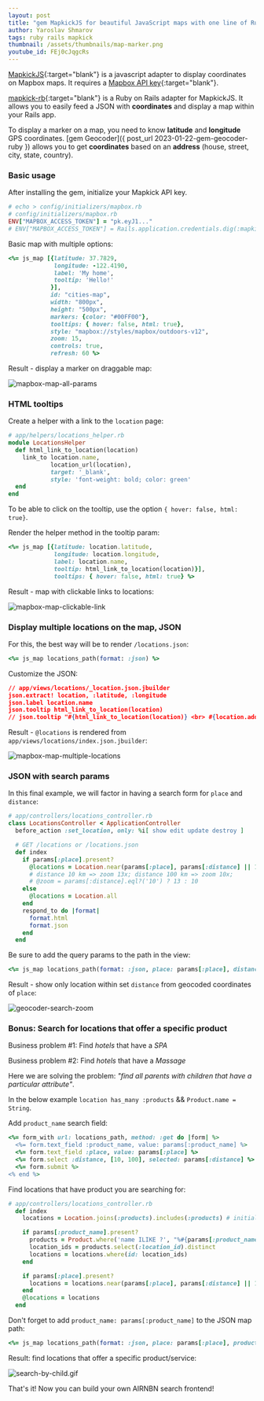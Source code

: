 ```yaml
---
layout: post
title: "gem MapkickJS for beautiful JavaScript maps with one line of Ruby"
author: Yaroslav Shmarov
tags: ruby rails mapkick
thumbnail: /assets/thumbnails/map-marker.png
youtube_id: FEj0cJqgcRs
---
```


[MapkickJS](https://github.com/ankane/mapkick.js){:target="blank"} is a javascript adapter to display coordinates on Mapbox maps. It requires a [Mapbox API key](https://account.mapbox.com/auth/signup/){:target="blank"}.

[mapkick-rb](https://github.com/ankane/mapkick){:target="blank"} is a Ruby on Rails adapter for MapkickJS. It allows you to easily feed a JSON with **coordinates** and display a map within your Rails app.

To display a marker on a map, you need to know **latitude** and **longitude** GPS coordinates. [gem Geocoder]({ post_url 2023-01-22-gem-geocoder-ruby }) allows you to get **coordinates** based on an **address** (house, street, city, state, country).

### Basic usage

After installing the gem, initialize your Mapkick API key.

```ruby
# echo > config/initializers/mapbox.rb
# config/initializers/mapbox.rb
ENV["MAPBOX_ACCESS_TOKEN"] = "pk.eyJ1..."
# ENV["MAPBOX_ACCESS_TOKEN"] = Rails.application.credentials.dig(:mapkick_api_key)
```

Basic map with multiple options:

```ruby
<%= js_map [{latitude: 37.7829,
             longitude: -122.4190,
             label: 'My home',
             tooltip: 'Hello!'
            }],
            id: "cities-map",
            width: "800px",
            height: "500px",
            markers: {color: "#00FF00"},
            tooltips: { hover: false, html: true},
            style: "mapbox://styles/mapbox/outdoors-v12",
            zoom: 15,
            controls: true,
            refresh: 60 %>
```

Result - display a marker on draggable map:

![mapbox-map-all-params](/assets/images/mapbox-map-all-params.png)

### HTML tooltips

Create a helper with a link to the `location` page:

```ruby
# app/helpers/locations_helper.rb
module LocationsHelper
  def html_link_to_location(location)
    link_to location.name,
            location_url(location),
            target: '_blank',
            style: 'font-weight: bold; color: green'
  end
end
```

To be able to click on the tooltip, use the option `{ hover: false, html: true}`.

Render the helper method in the tooltip param:

```ruby
<%= js_map [{latitude: location.latitude,
             longitude: location.longitude,
             label: location.name,
             tooltip: html_link_to_location(location)}],
             tooltips: { hover: false, html: true} %>
```

Result - map with clickable links to locations:

![mapbox-map-clickable-link](/assets/images/mapbox-map-clickable-link.png)

### Display multiple locations on the map, JSON

For this, the best way will be to render `/locations.json`:

```ruby
<%= js_map locations_path(format: :json) %>
```

Customize the JSON:

```json
// app/views/locations/_location.json.jbuilder
json.extract! location, :latitude, :longitude
json.label location.name
json.tooltip html_link_to_location(location)
// json.tooltip "#{html_link_to_location(location)} <br> #{location.address}"
```

Result - `@locations` is rendered from `app/views/locations/index.json.jbuilder`:

![mapbox-map-multiple-locations](/assets/images/mapbox-map-multiple-locations.png)

### JSON with search params

In this final example, we will factor in having a search form for `place` and `distance`:

```ruby
# app/controllers/locations_controller.rb
class LocationsController < ApplicationController
  before_action :set_location, only: %i[ show edit update destroy ]

  # GET /locations or /locations.json
  def index
    if params[:place].present?
      @locations = Location.near(params[:place], params[:distance] || 10, order: :distance)
      # distance 10 km => zoom 13x; distance 100 km => zoom 10x;
      # @zoom = params[:distance].eql?('10') ? 13 : 10
    else
      @locations = Location.all
    end
    respond_to do |format|
      format.html
      format.json
    end
  end
```

Be sure to add the query params to the path in the view:

```ruby
<%= js_map locations_path(format: :json, place: params[:place], distance: params[:distance]), zoom: @zoom %>
```

Result - show only location within set `distance` from geocoded coordinates of `place`:

![geocoder-search-zoom](/assets/images/geocoder-search-zoom.gif)

### Bonus: Search for locations that offer a specific product

Business problem #1: Find *hotels* that have a *SPA*

Business problem #2: Find *hotels* that have a *Massage*

Here we are solving the problem: *"find all parents with children that have a particular attribute"*.

In the below example `location has_many :products` && `Product.name = String`.

Add `product_name` search field:

```ruby
<%= form_with url: locations_path, method: :get do |form| %>
  <%= form.text_field :product_name, value: params[:product_name] %>
  <%= form.text_field :place, value: params[:place] %>
  <%= form.select :distance, [10, 100], selected: params[:distance] %>
  <%= form.submit %>
<% end %>
```

Find locations that have product you are searching for:

```ruby
# app/controllers/locations_controller.rb
  def index
    locations = Location.joins(:products).includes(:products) # initially select only locations that have products

    if params[:product_name].present?
      products = Product.where('name ILIKE ?', "%#{params[:product_name]}%")
      location_ids = products.select(:location_id).distinct
      locations = locations.where(id: location_ids)
    end

    if params[:place].present?
      locations = locations.near(params[:place], params[:distance] || 10, order: :distance)
    end
    @locations = locations
  end
```

Don't forget to add `product_name: params[:product_name]` to the JSON map path:

```ruby
<%= js_map locations_path(format: :json, place: params[:place], product_name: params[:product_name], distance: params[:distance]) %>
```

Result: find locations that offer a specific product/service:

![search-by-child.gif](/assets/images/search-by-child.gif)

That's it! Now you can build your own AIRNBN search frontend!
